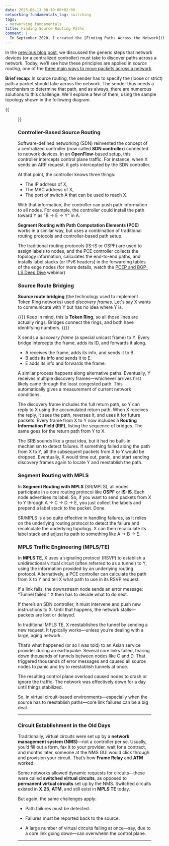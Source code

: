```yaml
---
date: 2025-06-13 08:10:00+02:00
networking-fundamentals_tag: switching
tags:
- networking fundamentals
title: Finding Source Routing Paths
comment: |
  In September 2020, I created the [Finding Paths Across the Network](https://my.ipspace.net/bin/get/Net101/SW4%20-%20Finding%20Paths%20Across%20the%20Network.mp4?doccode=Net101) video as part of the [How Networks Really Work webinar](https://www.ipspace.net/How_Networks_Really_Work). This blog post covers the second half of that video. I used Whisper to generate a raw transcript, cleaned it up with ChatGPT, and restructured it to make it easier to read.
---
```

In the [previous blog post](/2025/06/finding-paths-across-network/), we discussed the generic steps that network devices (or a centralized controller) must take to discover paths across a network. Today, we'll see how these principles are applied in *source routing*, one of the [three main ways to move packets across a network](/2025/05/forwarding-packets-across-network/).

**Brief recap:** In source routing, the sender has to specify the (loose or strict) path a packet should take across the network. The sender thus needs a mechanism to determine that path, and as always, there are numerous solutions to this challenge. We'll explore a few of them, using the sample topology shown in the following diagram.
<!--more-->
{{<figure src="/2025/06/np-source-routing.png">}}
### Controller-Based Source Routing

Software-defined networking (SDN) reinvented the concept of a centralized controller (now called **SDN controller**) connected to network devices. In an **OpenFlow**-based setup, this controller intercepts control plane traffic. For instance, when X sends an ARP request, it gets intercepted by the SDN controller.

At that point, the controller knows three things:

-   The IP address of X,
-   The MAC address of X,
-   The port of switch A that can be used to reach X.

With that information, the controller can push path information to all nodes. For example, the controller could install the path toward Y as "B → E → Y" in A.

**Segment Routing with Path Computation Elements (PCE)** works in a similar way, but uses a combination of traditional routing protocols and controller-based path setup.

The traditional routing protocols (IS-IS or OSPF) are used to assign labels to nodes, and the PCE controller collects the topology information, calculates the end-to-end paths, and installs label stacks (or IPv6 headers) in the forwarding tables of the edge nodes (for more details, watch the [PCEP and BGP-LS Deep Dive](https://my.ipspace.net/bin/list?id=PCEP) webinar)

### Source Route Bridging

**Source route bridging** (the technology used to implement Token Ring networks) used *discovery frames*. Let's say X wants to communicate with Y but has no idea where Y is.

{{<note info>}}
Keep in mind, this is **Token Ring**, so all those lines are actually rings. Bridges connect the rings, and both have identifying numbers.
{{</note>}}

X sends a *discovery frame* (a special unicast frame) to Y. Every bridge intercepts the frame, adds its ID, and forwards it along.

* A receives the frame, adds its info, and sends it to B.
* B adds its info and sends it to E.
* E adds its info and forwards the frame.

A similar process happens along alternative paths. Eventually, Y receives multiple discovery frames—whichever arrives first likely came through the least congested path. This automatically gives a measurement of current network conditions.

The discovery frame includes the full return path, so Y can reply to X using the accumulated return path. When X receives the reply, it sees the path, reverses it, and uses it for future packets. Every frame from X to Y now includes a **Routing Information Field (RIF)**, listing the sequence of bridges. The same goes for the return path from Y to X.

The SRB sounds like a great idea, but it had no built-in mechanism to detect failures. If something failed along the path from X to Y, all the subsequent packets from X to Y would be dropped. Eventually, X would time out, panic, and start sending discovery frames again to locate Y and reestablish the path.

### Segment Routing with MPLS

In **Segment Routing with MPLS** (SR/MPLS), all nodes participate in a core routing protocol like **OSPF** or **IS-IS**. Each node advertises its label. So, if you want to send packets from X to Y through A → C → D → E, you just collect the labels and prepend a label stack to the packet. Done.

SR/MPLS is also quite effective in handling failures, as it relies on the underlying routing protocol to detect the failure and recalculate the underlying topology. X can then recalculate its label stack and adjust its path to something like A → B → E.


### MPLS Traffic Engineering (MPLS/TE)

In **MPLS TE**, X uses a signaling protocol (RSVP) to establish a unidirectional virtual circuit (often referred to as a tunnel) to Y, using the information provided by an underlying routing protocol. Alternatively, a PCE controller can calculate the path from X to Y and tell X what path to use in its RSVP request.

If a link fails, the downstream node sends an error message: “Tunnel failed.” X then has to decide what to do next.

If there’s an SDN controller, it must intervene and push new instructions to X. Until that happens, the network stalls—packets are lost or delayed.

In traditional MPLS TE, X reestablishes the tunnel by sending a new request. It typically works—unless you’re dealing with a large, aging network.

That’s what happened (or so I was told) to an Asian service provider during an earthquake. Several core links failed, tearing down thousands of tunnels between nodes like C and D. That triggered thousands of error messages and caused all source nodes to panic and try to reestablish tunnels at once.

The resulting control plane overload caused nodes to crash or ignore the traffic. The network was effectively down for a day until things stabilized.

So, in virtual circuit-based environments—especially when the source has to reestablish paths—core link failures can be a big deal.

------------------------------------------------------------------------


### Circuit Establishment in the Old Days

Traditionally, virtual circuits were set up by a **network management system (NMS)**—not a controller per se. Usually, you’d fill out a form, fax it to your provider, wait for a contract, and months later, someone at the NMS GUI would click through and provision your circuit. That’s how **Frame Relay** and **ATM** worked.

Some networks allowed dynamic requests for circuits—these were called **switched virtual circuits**, as opposed to **permanent virtual circuits** set up by the NMS. Switched circuits existed in **X.25**, **ATM**, and still exist in **MPLS TE** today.

But again, the same challenges apply:

-   Path failures must be detected.

-   Failures must be reported back to the source.

-   A large number of virtual circuits failing at once—say, due to a core link going down—can overwhelm the control plane.

------------------------------------------------------------------------
